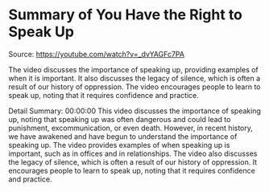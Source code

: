 # Summary of You Have the Right to Speak Up

Source: https://youtube.com/watch?v=_dvYAGFc7PA

The video discusses the importance of speaking up, providing examples of when it is important. It also discusses the legacy of silence, which is often a result of our history of oppression. The video encourages people to learn to speak up, noting that it requires confidence and practice.

Detail Summary: 
00:00:00
This video discusses the importance of speaking up, noting that speaking up was often dangerous and could lead to punishment, excommunication, or even death. However, in recent history, we have awakened and have begun to understand the importance of speaking up. The video provides examples of when speaking up is important, such as in offices and in relationships. The video also discusses the legacy of silence, which is often a result of our history of oppression. It encourages people to learn to speak up, noting that it requires confidence and practice.

